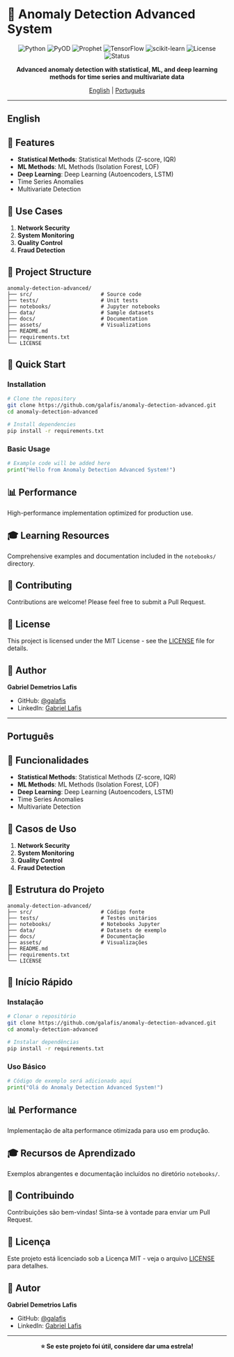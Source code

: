 # 🚨 Anomaly Detection Advanced System

<div align="center">

![Python](https://img.shields.io/badge/Python-blue)
![PyOD](https://img.shields.io/badge/PyOD-blue)
![Prophet](https://img.shields.io/badge/Prophet-blue)
![TensorFlow](https://img.shields.io/badge/TensorFlow-blue)
![scikit-learn](https://img.shields.io/badge/scikit-learn-blue)
![License](https://img.shields.io/badge/license-MIT-green.svg)
![Status](https://img.shields.io/badge/status-active-success.svg)

**Advanced anomaly detection with statistical, ML, and deep learning methods for time series and multivariate data**

[English](#english) | [Português](#português)

</div>

---

## English

## 🎯 Features

- **Statistical Methods**: Statistical Methods (Z-score, IQR)
- **ML Methods**: ML Methods (Isolation Forest, LOF)
- **Deep Learning**: Deep Learning (Autoencoders, LSTM)
- Time Series Anomalies
- Multivariate Detection

## 🚀 Use Cases

1. **Network Security**
2. **System Monitoring**
3. **Quality Control**
4. **Fraud Detection**

## 📁 Project Structure

```
anomaly-detection-advanced/
├── src/                      # Source code
├── tests/                    # Unit tests
├── notebooks/                # Jupyter notebooks
├── data/                     # Sample datasets
├── docs/                     # Documentation
├── assets/                   # Visualizations
├── README.md
├── requirements.txt
└── LICENSE
```

## 🚀 Quick Start

### Installation

```bash
# Clone the repository
git clone https://github.com/galafis/anomaly-detection-advanced.git
cd anomaly-detection-advanced

# Install dependencies
pip install -r requirements.txt
```

### Basic Usage

```python
# Example code will be added here
print("Hello from Anomaly Detection Advanced System!")
```

## 📊 Performance

High-performance implementation optimized for production use.

## 🎓 Learning Resources

Comprehensive examples and documentation included in the `notebooks/` directory.

## 🤝 Contributing

Contributions are welcome! Please feel free to submit a Pull Request.

## 📄 License

This project is licensed under the MIT License - see the [LICENSE](LICENSE) file for details.

## 👤 Author

**Gabriel Demetrios Lafis**

- GitHub: [@galafis](https://github.com/galafis)
- LinkedIn: [Gabriel Lafis](https://linkedin.com/in/gabriellafis)

---

## Português

## 🎯 Funcionalidades

- **Statistical Methods**: Statistical Methods (Z-score, IQR)
- **ML Methods**: ML Methods (Isolation Forest, LOF)
- **Deep Learning**: Deep Learning (Autoencoders, LSTM)
- Time Series Anomalies
- Multivariate Detection

## 🚀 Casos de Uso

1. **Network Security**
2. **System Monitoring**
3. **Quality Control**
4. **Fraud Detection**

## 📁 Estrutura do Projeto

```
anomaly-detection-advanced/
├── src/                      # Código fonte
├── tests/                    # Testes unitários
├── notebooks/                # Notebooks Jupyter
├── data/                     # Datasets de exemplo
├── docs/                     # Documentação
├── assets/                   # Visualizações
├── README.md
├── requirements.txt
└── LICENSE
```

## 🚀 Início Rápido

### Instalação

```bash
# Clonar o repositório
git clone https://github.com/galafis/anomaly-detection-advanced.git
cd anomaly-detection-advanced

# Instalar dependências
pip install -r requirements.txt
```

### Uso Básico

```python
# Código de exemplo será adicionado aqui
print("Olá do Anomaly Detection Advanced System!")
```

## 📊 Performance

Implementação de alta performance otimizada para uso em produção.

## 🎓 Recursos de Aprendizado

Exemplos abrangentes e documentação incluídos no diretório `notebooks/`.

## 🤝 Contribuindo

Contribuições são bem-vindas! Sinta-se à vontade para enviar um Pull Request.

## 📄 Licença

Este projeto está licenciado sob a Licença MIT - veja o arquivo [LICENSE](LICENSE) para detalhes.

## 👤 Autor

**Gabriel Demetrios Lafis**

- GitHub: [@galafis](https://github.com/galafis)
- LinkedIn: [Gabriel Lafis](https://linkedin.com/in/gabriellafis)

---

<div align="center">

**⭐ Se este projeto foi útil, considere dar uma estrela!**

</div>
